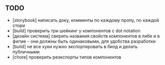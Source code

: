 ## TODO

- [storybook] написать доку, комменты по каждому пропу, по каждой стори
- [build] проверить три шейкинг у компонентов с dot notation
- [дизайн система] сверить названия свойств компонентов в либе и в фигме - они должны быть одинаковыми, для удобства разработки
- [build] не все хуки нужно экспортировать в билд и делать публичными
- [chore] проверить реэкспорты типов компонентов
